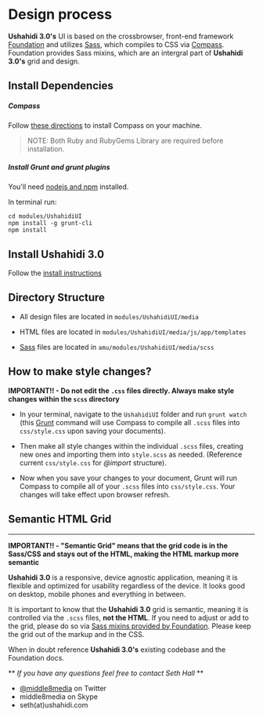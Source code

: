 # Design process



**Ushahidi 3.0's** UI is based on the crossbrowser, front-end framework [Foundation](http://foundation.zurb.com/docs/index.html) and utilizes [Sass](http://example.net/), which compiles to CSS via [Compass](http://example.net/). Foundation provides Sass mixins, which are an intergral part of **Ushahidi 3.0's** grid and design.

## Install Dependencies

##### Compass

Follow [these directions](http://compass-style.org/install/) to install
Compass on your machine.

> NOTE: Both Ruby and RubyGems Library are required before installation.

##### Install Grunt and grunt plugins

You'll need [nodejs and npm](http://nodejs.org/) installed.

In terminal run:

    
    
    cd modules/UshahidiUI  
    npm install -g grunt-cli  
    npm install

## Install Ushahidi 3.0

Follow the [install instructions](/display/WIKI/Installing+Ushahidi+3.x)

## Directory Structure

  * All design files are located in `modules/UshahidiUI/media`

  * HTML files are located in `modules/UshahidiUI/media/js/app/templates`

  * [Sass](http://sass-lang.com/) files are located in `amu/modules/UshahidiUI/media/scss`

## How to make style changes?

**IMPORTANT!! - Do not edit the `.css` files directly. Always make style changes within the `scss` directory**

  * In your terminal, navigate to the `UshahidiUI` folder and run `grunt watch` (this [Grunt](http://gruntjs.com/) command will use Compass to compile all `.scss` files into `css/style.css` upon saving your documents).

  * Then make all style changes within the individual `.scss` files, creating new ones and importing them into `style.scss` as needed. (Reference current `css/style.css` for _@import_ structure).

  * Now when you save your changes to your document, Grunt will run Compass to compile all of your `.scss` files into `css/style.css`. Your changes will take effect upon browser refresh.

## Semantic HTML Grid

* * *

**IMPORTANT!! - "Semantic Grid" means that the grid code is in the Sass/CSS and stays out of the HTML, making the HTML markup more semantic**

**Ushahidi 3.0** is a responsive, device agnostic application, meaning it is flexible and optimized for usability regardless of the device. It looks good on desktop, mobile phones and everything in between.

It is important to know that the **Ushahidi 3.0** grid is semantic, meaning it
is controlled via the `.scss` files, **not the HTML**. If you need to adjust
or add to the grid, please do so via [Sass mixins provided by
Foundation](http://foundation.zurb.com/docs/components/grid.html). Please keep
the grid out of the markup and in the CSS.

When in doubt reference **Ushahidi 3.0's** existing codebase and the
Foundation docs.

** _If you have any questions feel free to contact Seth Hall_ **

  * [@middle8media](https://twitter.com/middle8media) on Twitter
  * middle8media on Skype
  * seth(at)ushahidi.com

